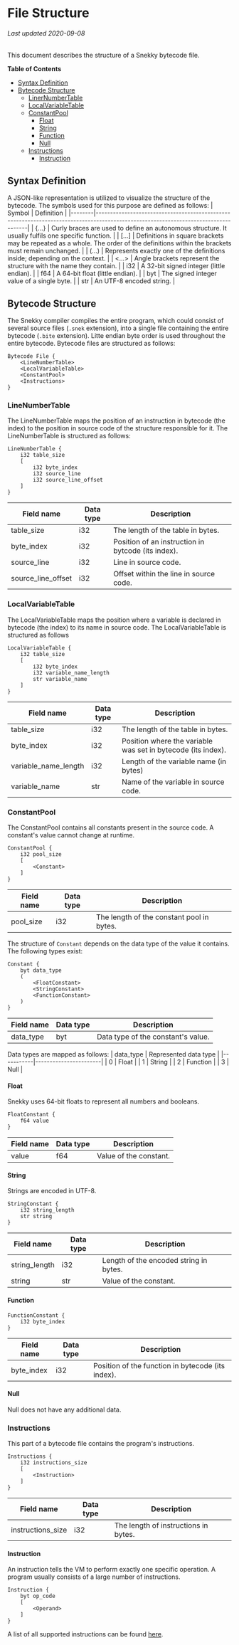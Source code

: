 # File Structure
###### Last updated 2020-09-08
This document describes the structure of a Snekky bytecode file.

**Table of Contents**

- [Syntax Definition](#syntax-definition)
- [Bytecode Structure](#bytecode-structure)
    - [LinerNumberTable](#linenumbertable)
    - [LocalVariableTable](#localvariabletable)
    - [ConstantPool](#constantpool)
        - [Float](#float)
        - [String](#string)
        - [Function](#function)
        - [Null](#null)
    - [Instructions](#instructions)
        - [Instruction](#instruction)

## Syntax Definition
A JSON-like representation is utilized to visualize the structure of the bytecode. The symbols used for this purpose are defined as follows:
| Symbol | Definition                                                                                                                         |
|--------|------------------------------------------------------------------------------------------------------------------------------------|
| {...}  | Curly braces are used to define an autonomous structure. It usually fulfils one specific function.                                 |
| [...]  | Definitions in square brackets may be repeated as a whole. The order of the definitions within the brackets must remain unchanged. |
| (...)  | Represents exactly one of the definitions inside; depending on the context.                                                        |
| <...>  | Angle brackets represent the structure with the name they contain.                                                                 |
| i32    | A 32-bit signed integer (little endian).                                                                                           |
| f64    | A 64-bit float (little endian).                                                                                                    |
| byt    | The signed integer value of a single byte.                                                                                         |
| str    | An UTF-8 encoded string.                                                                                                           |

## Bytecode Structure
The Snekky compiler compiles the entire program, which could consist of several source files (`.snek` extension), into a single file containing the entire bytecode (`.bite` extension). Litte endian byte order is used throughout the entire bytecode. Bytecode files are structured as follows:
```
Bytecode File {
    <LineNumberTable>
    <LocalVariableTable>
    <ConstantPool>
    <Instructions>
}
```

### LineNumberTable
The LineNumberTable maps the position of an instruction in bytecode (the index) to the position in source code of the structure responsible for it. The LineNumberTable is structured as follows:
```
LineNumberTable {
    i32 table_size
    [
        i32 byte_index
        i32 source_line
        i32 source_line_offset 
    ]
}
```
| Field name         | Data type | Description                                         |
|--------------------|-----------|-----------------------------------------------------|
| table_size         | i32       | The length of the table in bytes.                   |
| byte_index         | i32       | Position of an instruction in bytcode (its index).  |
| source_line        | i32       | Line in source code.                                |
| source_line_offset | i32       | Offset within the line in source code.              |

### LocalVariableTable
The LocalVariableTable maps the position where a variable is declared in bytecode (the index) to its name in source code. The LocalVariableTable is structured as follows
```
LocalVariableTable {
    i32 table_size
    [
        i32 byte_index
        i32 variable_name_length
        str variable_name
    ]
}
```
| Field name           | Data type | Description                                                  |
|----------------------|-----------|--------------------------------------------------------------|
| table_size           | i32       | The length of the table in bytes.                            |
| byte_index           | i32       | Position where the variable was set in bytecode (its index). |
| variable_name_length | i32       | Length of the variable name (in bytes)                       |
| variable_name        | str       | Name of the variable in source code.                         |

### ConstantPool
The ConstantPool contains all constants present in the source code. A constant's value cannot change at runtime.
```
ConstantPool {
    i32 pool_size
    [
        <Constant>
    ]
}
```
| Field name     | Data type | Description                               |
|----------------|-----------|-------------------------------------------|
| pool_size      | i32       | The length of the constant pool in bytes. |

The structure of `Constant` depends on the data type of the value it contains. The following types exist:
```
Constant {
    byt data_type
    (
        <FloatConstant>
        <StringConstant>
        <FunctionConstant>
    )
}
```
| Field name | Data type | Description                        |
|------------|-----------|------------------------------------|
| data_type  | byt       | Data type of the constant's value. |

Data types are mapped as follows:
| data_type | Represented data type |
|-----------|-----------------------|
| 0         | Float                 |
| 1         | String                |
| 2         | Function              |
| 3         | Null                  |

#### Float
Snekky uses 64-bit floats to represent all numbers and booleans.
```
FloatConstant {
    f64 value
}
```
| Field name | Data type | Description            |
|------------|-----------|------------------------|
| value      | f64       | Value of the constant. |


#### String
Strings are encoded in UTF-8.
```
StringConstant {
    i32 string_length
    str string
}
```
| Field name    | Data type | Description                              |
|---------------|-----------|------------------------------------------|
| string_length | i32       | Length of the encoded string in bytes.   |
| string        | str       | Value of the constant.                   |

#### Function
```
FunctionConstant {
    i32 byte_index
}
```
| Field name | Data type | Description                                       |
|------------|-----------|---------------------------------------------------|
| byte_index | i32       | Position of the function in bytecode (its index). |

#### Null
Null does not have any additional data.

### Instructions
This part of a bytecode file contains the program's instructions.
```
Instructions {
    i32 instructions_size
    [
        <Instruction>
    ]
}
```
| Field name        | Data type | Description                          |
|-------------------|-----------|--------------------------------------|
| instructions_size | i32       | The length of instructions in bytes. |

#### Instruction
An instruction tells the VM to perform exactly one specific operation. A program usually consists of a large number of instructions.
```
Instruction {
    byt op_code
    [
        <Operand>
    ]
} 
```
A list of all supported instructions can be found [here](bytecode.md).